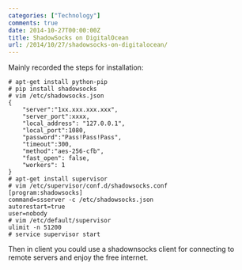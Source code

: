 ```yaml
---
categories: ["Technology"]
comments: true
date: 2014-10-27T00:00:00Z
title: ShadowSocks on DigitalOcean
url: /2014/10/27/shadowsocks-on-digitalocean/
---
```


Mainly recorded the steps for installation:    

```
# apt-get install python-pip
# pip install shadowsocks
# vim /etc/shadowsocks.json
{
    "server":"1xx.xxx.xxx.xxx",
    "server_port":xxxx,
    "local_address": "127.0.0.1",
    "local_port":1080,
    "password":"Pass!Pass!Pass",
    "timeout":300,
    "method":"aes-256-cfb",
    "fast_open": false,
    "workers": 1
}
# apt-get install supervisor
# vim /etc/supervisor/conf.d/shadowsocks.conf
[program:shadowsocks]
command=ssserver -c /etc/shadowsocks.json
autorestart=true
user=nobody
# vim /etc/default/supervisor
ulimit -n 51200
# service supervisor start

```
Then in client you could use a shadownsocks client for connecting to remote servers and enjoy the free internet.    

